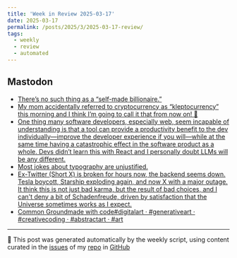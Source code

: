 ```yaml
---
title: 'Week in Review 2025-03-17'
date: 2025-03-17
permalink: /posts/2025/3/2025-03-17-review/
tags:
  - weekly
  - review
  - automated
---
```



## Mastodon
-  [There’s no such thing as a “self-made billionaire.”](https://mastodon.social/@Daojoan/114148984989364430)
-  [My mom accidentally referred to cryptocurrency as “kleptocurrency” this morning and I think I’m going to call it that from now on! 🤑](https://antarian.social/@nsgeek/114139645751032693)
-  [One thing many software developers, especially web, seem incapable of understanding is that a tool can provide a productivity benefit to the dev individually—improve the developer experience if you will—while at the same time having a catastrophic effect in the software product as a whole. Devs didn’t learn this with React and I personally doubt LLMs will be any different.](https://toot.cafe/@baldur/114148812339683915)
-  [Most jokes about typography are unjustified.](https://hachyderm.io/@skade/114139080941833160)
-  [Ex-Twitter (Short X) is broken for hours now, the backend seems down. Tesla boycott, Starship exploding again, and now X with a major outage. It think this is not just bad karma, but the result of bad choices, and I can't deny a bit of Schadenfreude, driven by satisfaction that the Universe sometimes works as I expect.](https://mastodon.social/@pavel23/114138888005537603)
-  [Common Groundmade with code#digitalart · #generativeart · #creativecoding · #abstractart · #art](https://genart.social/@robertoranon/114137233212557800)


***
🤖 This post was generated automatically by the weekly script, using content curated in the [issues](https://github.com/nateraluis/nateraluis.github.io/issues) of my [repo](https://github.com/nateraluis/nateraluis.github.io/) in [GitHub](https://github.com/nateraluis)
